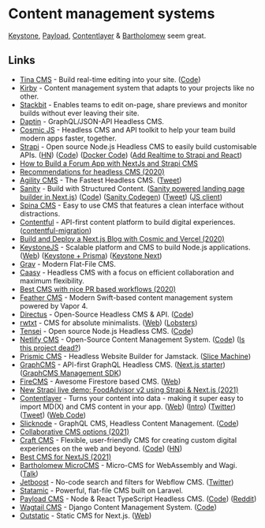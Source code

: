 # Content management systems

[Keystone](https://keystonejs.com/), [Payload](https://payloadcms.com/), [Contentlayer](https://www.contentlayer.dev/) & [Bartholomew](https://github.com/fermyon/bartholomew) seem great.

## Links

- [Tina CMS](https://tinacms.org/) - Build real-time editing into your site. ([Code](https://github.com/tinacms/tinacms))
- [Kirby](https://getkirby.com/) - Content management system that adapts to your projects like no other.
- [Stackbit](https://www.stackbit.com/) - Enables teams to edit on-page, share previews and monitor builds without ever leaving their site.
- [Daptin](https://github.com/daptin/daptin) - GraphQL/JSON-API Headless CMS.
- [Cosmic JS](https://www.cosmicjs.com/) - Headless CMS and API toolkit to help your team build modern apps faster, together.
- [Strapi](https://strapi.io/) - Open source Node.js Headless CMS to easily build customisable APIs. ([HN](https://news.ycombinator.com/item?id=23453530)) ([Code](https://github.com/strapi/strapi)) ([Docker Code](https://github.com/strapi/strapi-docker)) ([Add Realtime to Strapi and React](https://xen.codes/add-realtime-to-strapi-and-react))
- [How to Build a Forum App with NextJs and Strapi CMS](https://strapi.io/blog/how-to-build-a-forum-app-with-next-js-and-strapi-cms)
- [Recommendations for headless CMS (2020)](https://twitter.com/jorilallo/status/1273374053852753921)
- [Agility CMS](https://agilitycms.com/) - The Fastest Headless CMS. ([Tweet](https://twitter.com/rauchg/status/1274418537126219776))
- [Sanity](https://www.sanity.io/) - Build with Structured Content. ([Sanity powered landing page builder in Next.js](https://github.com/sanity-io/sanity-template-nextjs-landing-pages)) ([Code](https://github.com/sanity-io/sanity)) ([Sanity Codegen](https://github.com/ricokahler/sanity-codegen)) ([Tweet](https://twitter.com/kmelve/status/1447674577732186114)) ([JS client](https://github.com/sanity-io/client))
- [Spina CMS](https://github.com/SpinaCMS/Spina) - Easy to use CMS that features a clean interface without distractions.
- [Contentful](https://www.contentful.com/) - API-first content platform to build digital experiences. ([contentful-migration](https://github.com/contentful/contentful-migration))
- [Build and Deploy a Next.js Blog with Cosmic and Vercel (2020)](https://vercel.com/guides/deploying-next-and-cosmic-with-vercel)
- [KeystoneJS](https://github.com/keystonejs/keystone) - Scalable platform and CMS to build Node.js applications. ([Web](https://www.keystonejs.com/)) ([Keystone + Prisma](https://www.keystonejs.com/blog/prisma-adapter)) ([Keystone Next](https://next.keystonejs.com/))
- [Grav](https://getgrav.org/) - Modern Flat-File CMS.
- [Caasy](https://caasy.io/) - Headless CMS with a focus on efficient collaboration and maximum flexibility.
- [Best CMS with nice PR based workflows (2020)](https://twitter.com/rauchg/status/1323053624688173056)
- [Feather CMS](https://github.com/BinaryBirds/feather) - Modern Swift-based content management system powered by Vapor 4.
- [Directus](https://directus.io/) - Open-Source Headless CMS & API. ([Code](https://github.com/directus/directus))
- [rwtxt](https://github.com/schollz/rwtxt) - CMS for absolute minimalists. ([Web](https://rwtxt.com/public)) ([Lobsters](https://lobste.rs/s/xrqaxh/schollz_rwtxt_cms_for_absolute))
- [Tensei](https://tenseijs.com/) - Open source Node.js Headless CMS. ([Code](https://github.com/tenseijs/tensei))
- [Netlify CMS](https://www.netlifycms.org/) - Open-Source Content Management System. ([Code](https://github.com/netlify/netlify-cms)) ([Is this project dead?](https://answers.netlify.com/t/is-this-project-dead/70988))
- [Prismic CMS](https://prismic.io/) - Headless Website Builder for Jamstack. ([Slice Machine](https://github.com/prismicio/slice-machine))
- [GraphCMS](https://graphcms.com/) - API-first GraphQL Headless CMS. ([Next.js starter](https://github.com/GraphCMS/reference-marketing-website)) ([GraphCMS Management SDK](https://github.com/GraphCMS/management-sdk))
- [FireCMS](https://github.com/Camberi/firecms) - Awesome Firestore based CMS. ([Web](https://firecms.co/))
- [New Strapi live demo: FoodAdvisor v2 using Strapi & Next.js (2021)](https://strapi.io/blog/foodadvisor-v2)
- [Contentlayer](https://github.com/contentlayerdev/contentlayer) - Turns your content into data - making it super easy to import MD(X) and CMS content in your app. ([Web](https://www.contentlayer.dev/)) ([Intro](https://www.contentlayer.dev/blog/beta)) ([Twitter](https://twitter.com/contentlayerdev)) ([Tweet](https://twitter.com/swyx/status/1517163485439926272)) ([Web Code](https://github.com/contentlayerdev/website))
- [Slicknode](https://slicknode.com/) - GraphQL CMS, Headless Content Management. ([Code](https://github.com/slicknode/slicknode))
- [Collaborative CMS options (2021)](https://twitter.com/derrickreimer/status/1453017970645602304)
- [Craft CMS](https://craftcms.com/) - Flexible, user-friendly CMS for creating custom digital experiences on the web and beyond. ([Code](https://github.com/craftcms/cms)) ([HN](https://news.ycombinator.com/item?id=31271668))
- [Best CMS for NextJS (2021)](https://www.reddit.com/r/nextjs/comments/qnx4rd/guys_whats_the_best_cms_for_my_nextjs_app/)
- [Bartholomew MicroCMS](https://github.com/fermyon/bartholomew) - Micro-CMS for WebAssembly and Wagi. ([Talk](https://www.youtube.com/watch?v=O2KNzVj6FAc))
- [Jetboost](https://www.jetboost.io/) - No-code search and filters for Webflow CMS. ([Twitter](https://twitter.com/Jetboostio))
- [Statamic](https://statamic.com/) - Powerful, flat-file CMS built on Laravel.
- [Payload CMS](https://payloadcms.com/) - Node & React TypeScript Headless CMS. ([Code](https://github.com/payloadcms/payload)) ([Reddit](https://www.reddit.com/r/javascript/comments/tgcm1n/payload_a_headless_typescript_cms_just_shipped_20/))
- [Wagtail CMS](https://wagtail.org/) - Django Content Management System. ([Code](https://github.com/wagtail/wagtail))
- [Outstatic](https://github.com/avitorio/outstatic) - Static CMS for Next.js. ([Web](https://outstatic.com/))
